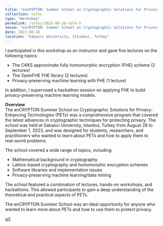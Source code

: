 ```yaml
---
title: "enCRYPTON: Summer School on Cryptographic Solutions for Privacy Enhancing Technologies"
collection: talks
type: "Workshop"
permalink: /talks/2023-08-28-talk-5
venue: "enCRYPTON: Summer School on Cryptographic Solutions for Privacy Enhancing Technologies"
date: 2023-08-28
location: "Sabancı University, Istanbul, Turkey"
---
```


I participated in this workshop as an instructor and gave five lectures on the following topics:

- The CKKS approximate fully homomorphic encryption (FHE) scheme (2 lectures)
- The OpenFHE FHE library (2 lectures)
- Privacy-preserving machine learning with FHE (1 lecture)

In addition, I supervised a hackathon session on applying FHE to build privacy-preserving machine learning models.

**Overview**  
The enCRYPTON Summer School on Cryptographic Solutions for Privacy-Enhancing Technologies (PETs) was a comprehensive program that covered the latest advances in cryptographic techniques for protecting privacy. The school was held at Sabancı Univeristy, Istanbul, Turkey from August 28 to September 1, 2023, and was designed for students, researchers, and practitioners who wanted to learn about PETs and how to apply them to real-world problems.

The school covered a wide range of topics, including:

- Mathematical background in cryptography
- Lattice-based cryptography and homomorphic encryption schemes
- Software libraries and implementation issues
- Privacy-preserving machine learning/data mining

The school featured a combination of lectures, hands-on workshops, and hackathons. This allowed participants to gain a deep understanding of the theoretical and practical aspects of PETs.

The enCRYPTON Summer School was an ideal opportunity for anyone who wanted to learn more about PETs and how to use them to protect privacy.

[url](https://www.encrypt-on.com/sabanci-university-hosted-the-summer-school-cryptographic-solutions-for-privacy-enhancing-technologies/)
